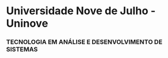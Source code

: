 <h1>Universidade Nove de Julho - Uninove</h1>
<h3>TECNOLOGIA EM ANÁLISE E DESENVOLVIMENTO DE SISTEMAS</h3>

